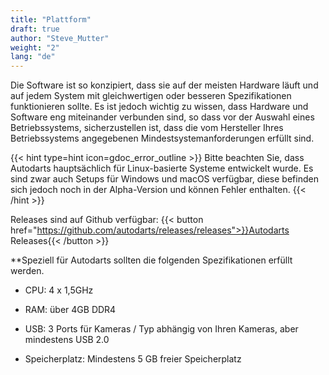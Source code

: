 ```yaml
---
title: "Plattform"
draft: true
author: "Steve_Mutter"
weight: "2"
lang: "de"
---
```



[comment]: <> (Fact Check)

Die Software ist so konzipiert, dass sie auf der meisten Hardware läuft und auf jedem System mit gleichwertigen oder besseren Spezifikationen funktionieren sollte. Es ist jedoch wichtig zu wissen, dass Hardware und Software eng miteinander verbunden sind, so dass vor der Auswahl eines Betriebssystems, 
sicherzustellen ist, dass die vom Hersteller Ihres Betriebssystems angegebenen Mindestsystemanforderungen erfüllt sind. 

{{< hint type=hint icon=gdoc_error_outline >}}
Bitte beachten Sie, dass Autodarts hauptsächlich für Linux-basierte Systeme entwickelt wurde. Es sind zwar auch Setups für Windows und macOS verfügbar, diese befinden sich jedoch noch in der Alpha-Version und können Fehler enthalten.
{{< /hint >}}

Releases sind auf Github verfügbar:
{{< button href="https://github.com/autodarts/releases/releases">}}Autodarts Releases{{< /button >}}

**Speziell für Autodarts sollten die folgenden Spezifikationen erfüllt werden.

+ CPU: 4 x 1,5GHz

+ RAM: über 4GB DDR4

+ USB: 3 Ports für Kameras / Typ abhängig von Ihren Kameras, aber mindestens USB 2.0

+ Speicherplatz: Mindestens 5 GB freier Speicherplatz


